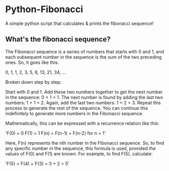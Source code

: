 # Python-Fibonacci
A simple python script that calculates &amp; prints the fibonacci sequence!

## What's the fibonacci sequence?
The Fibonacci sequence is a series of numbers that starts with 0 and 1, and each subsequent number in the sequence is the sum of the two preceding ones. So, it goes like this:

0, 1, 1, 2, 3, 5, 8, 13, 21, 34, ...

Broken down step by step:

Start with 0 and 1.
Add these two numbers together to get the next number in the sequence: 0 + 1 = 1.
The next number is found by adding the last two numbers: 1 + 1 = 2.
Again, add the last two numbers: 1 + 2 = 3.
Repeat this process to generate the rest of the sequence.
You can continue this indefinitely to generate more numbers in the Fibonacci sequence.

Mathematically, this can be expressed  with a recurrence relation like this:

'F(0) = 0
F(1) = 1
F(n) = F(n-1) + F(n-2) for n > 1'

Here, F(n) represents the nth number in the Fibonacci sequence. So, to find any specific number in the sequence, this formula is used, provided the values of F(0) and F(1) are known. For example, to find F(5), calculate:

'F(5) = F(4) + F(3) = 3 + 2 = 5'
